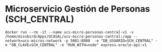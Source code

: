 # Microservicio Gestión de Personas (SCH_CENTRAL)
`docker run --rm -it --name ucs-micro-personas-central-v1 -v /home/missbird/Apps/UCASAL/ucs-micro-personas-central:/app --network=ucs-micros-network -p 5001:8080  -e "DB_USUARIO=SCH_CENTRAL" -e "DB_CLAVE=SCH_CENTRAL" -e "RUN_WITH=node" express-oracle-api:v1`